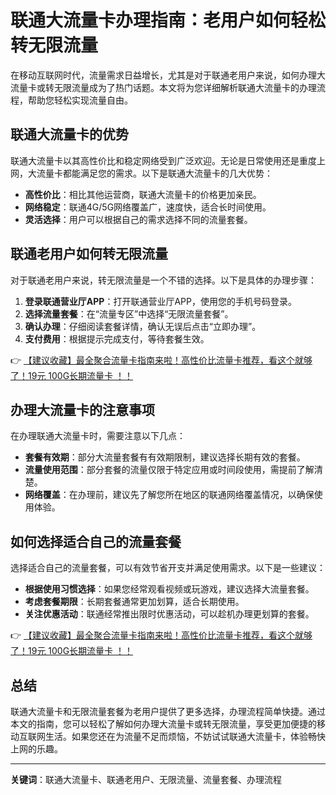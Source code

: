 # 联通大流量卡办理指南：老用户如何轻松转无限流量

在移动互联网时代，流量需求日益增长，尤其是对于联通老用户来说，如何办理大流量卡或转无限流量成为了热门话题。本文将为您详细解析联通大流量卡的办理流程，帮助您轻松实现流量自由。

## 联通大流量卡的优势

联通大流量卡以其高性价比和稳定网络受到广泛欢迎。无论是日常使用还是重度上网，大流量卡都能满足您的需求。以下是联通大流量卡的几大优势：

- **高性价比**：相比其他运营商，联通大流量卡的价格更加亲民。
- **网络稳定**：联通4G/5G网络覆盖广，速度快，适合长时间使用。
- **灵活选择**：用户可以根据自己的需求选择不同的流量套餐。

## 联通老用户如何转无限流量

对于联通老用户来说，转无限流量是一个不错的选择。以下是具体的办理步骤：

1. **登录联通营业厅APP**：打开联通营业厅APP，使用您的手机号码登录。
2. **选择流量套餐**：在“流量专区”中选择“无限流量套餐”。
3. **确认办理**：仔细阅读套餐详情，确认无误后点击“立即办理”。
4. **支付费用**：根据提示完成支付，等待套餐生效。

👉 [【建议收藏】最全聚合流量卡指南来啦！高性价比流量卡推荐，看这个就够了！19元 100G长期流量卡 ！！](https://bit.ly/Liuliangka)

## 办理大流量卡的注意事项

在办理联通大流量卡时，需要注意以下几点：

- **套餐有效期**：部分大流量套餐有有效期限制，建议选择长期有效的套餐。
- **流量使用范围**：部分套餐的流量仅限于特定应用或时间段使用，需提前了解清楚。
- **网络覆盖**：在办理前，建议先了解您所在地区的联通网络覆盖情况，以确保使用体验。

## 如何选择适合自己的流量套餐

选择适合自己的流量套餐，可以有效节省开支并满足使用需求。以下是一些建议：

- **根据使用习惯选择**：如果您经常观看视频或玩游戏，建议选择大流量套餐。
- **考虑套餐期限**：长期套餐通常更加划算，适合长期使用。
- **关注优惠活动**：联通经常推出限时优惠活动，可以趁机办理更划算的套餐。

👉 [【建议收藏】最全聚合流量卡指南来啦！高性价比流量卡推荐，看这个就够了！19元 100G长期流量卡 ！！](https://bit.ly/Liuliangka)

## 总结

联通大流量卡和无限流量套餐为老用户提供了更多选择，办理流程简单快捷。通过本文的指南，您可以轻松了解如何办理大流量卡或转无限流量，享受更加便捷的移动互联网生活。如果您还在为流量不足而烦恼，不妨试试联通大流量卡，体验畅快上网的乐趣。

---

**关键词**：联通大流量卡、联通老用户、无限流量、流量套餐、办理流程